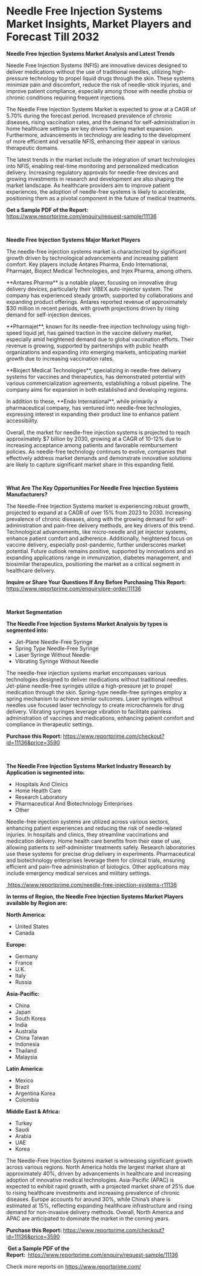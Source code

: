 <p><h1>Needle Free Injection Systems Market Insights, Market Players and Forecast Till 2032</h1></p><p><strong>Needle Free Injection Systems Market Analysis and Latest Trends</strong></p>
<p><p>Needle Free Injection Systems (NFIS) are innovative devices designed to deliver medications without the use of traditional needles, utilizing high-pressure technology to propel liquid drugs through the skin. These systems minimize pain and discomfort, reduce the risk of needle-stick injuries, and improve patient compliance, especially among those with needle phobia or chronic conditions requiring frequent injections.</p><p>The Needle Free Injection Systems Market is expected to grow at a CAGR of 5.70% during the forecast period. Increased prevalence of chronic diseases, rising vaccination rates, and the demand for self-administration in home healthcare settings are key drivers fueling market expansion. Furthermore, advancements in technology are leading to the development of more efficient and versatile NFIS, enhancing their appeal in various therapeutic domains. </p><p>The latest trends in the market include the integration of smart technologies into NFIS, enabling real-time monitoring and personalized medication delivery. Increasing regulatory approvals for needle-free devices and growing investments in research and development are also shaping the market landscape. As healthcare providers aim to improve patient experiences, the adoption of needle-free systems is likely to accelerate, positioning them as a pivotal component in the future of medical treatments.</p></p>
<p><strong>Get a Sample PDF of the Report:&nbsp;</strong> <a href="https://www.reportprime.com/enquiry/request-sample/11136?utm_campaign=3355&utm_medium=2&utm_source=Github&utm_content=ia&utm_term=20032025&utm_id=needle-free-injection-systems">https://www.reportprime.com/enquiry/request-sample/11136</a></p>
<p>&nbsp;</p>
<p><strong>Needle Free Injection Systems Major Market Players</strong></p>
<p><p>The needle-free injection systems market is characterized by significant growth driven by technological advancements and increasing patient comfort. Key players include Antares Pharma, Endo International, Pharmajet, Bioject Medical Technologies, and Injex Pharma, among others.</p><p>**Antares Pharma** is a notable player, focusing on innovative drug delivery devices, particularly their VIBEX auto-injector system. The company has experienced steady growth, supported by collaborations and expanding product offerings. Antares reported revenue of approximately $30 million in recent periods, with growth projections driven by rising demand for self-injection devices.</p><p>**Pharmajet**, known for its needle-free injection technology using high-speed liquid jet, has gained traction in the vaccine delivery market, especially amid heightened demand due to global vaccination efforts. Their revenue is growing, supported by partnerships with public health organizations and expanding into emerging markets, anticipating market growth due to increasing vaccination rates.</p><p>**Bioject Medical Technologies**, specializing in needle-free delivery systems for vaccines and therapeutics, has demonstrated potential with various commercialization agreements, establishing a robust pipeline. The company aims for expansion in both established and developing regions.</p><p>In addition to these, **Endo International**, while primarily a pharmaceutical company, has ventured into needle-free technologies, expressing interest in expanding their product line to enhance patient accessibility. </p><p>Overall, the market for needle-free injection systems is projected to reach approximately $7 billion by 2030, growing at a CAGR of 10-12% due to increasing acceptance among patients and favorable reimbursement policies. As needle-free technology continues to evolve, companies that effectively address market demands and demonstrate innovative solutions are likely to capture significant market share in this expanding field.</p></p>
<p>&nbsp;</p>
<p><strong>What Are The Key Opportunities For Needle Free Injection Systems Manufacturers?</strong></p>
<p><p>The Needle-Free Injection Systems market is experiencing robust growth, projected to expand at a CAGR of over 15% from 2023 to 2030. Increasing prevalence of chronic diseases, along with the growing demand for self-administration and pain-free delivery methods, are key drivers of this trend. Technological advancements, like micro-needle and jet injector systems, enhance patient comfort and adherence. Additionally, heightened focus on vaccine delivery, especially post-pandemic, further underscores market potential. Future outlook remains positive, supported by innovations and an expanding applications range in immunization, diabetes management, and biosimilar therapeutics, positioning the market as a critical segment in healthcare delivery.</p></p>
<p><strong>Inquire or Share Your Questions If Any Before Purchasing This Report:</strong> <a href="https://www.reportprime.com/enquiry/pre-order/11136?utm_campaign=3355&utm_medium=2&utm_source=Github&utm_content=ia&utm_term=20032025&utm_id=needle-free-injection-systems">https://www.reportprime.com/enquiry/pre-order/11136</a></p>
<p>&nbsp;</p>
<p><strong>Market Segmentation</strong></p>
<p><strong>The Needle Free Injection Systems Market Analysis by types is segmented into:</strong></p>
<p><ul><li>Jet-Plane Needle-Free Syringe</li><li>Spring Type Needle-Free Syringe</li><li>Laser Syringe Without Needle</li><li>Vibrating Syringe Without Needle</li></ul></p>
<p><p>The needle-free injection systems market encompasses various technologies designed to deliver medications without traditional needles. Jet-plane needle-free syringes utilize a high-pressure jet to propel medication through the skin. Spring-type needle-free syringes employ a spring mechanism to achieve similar outcomes. Laser syringes without needles use focused laser technology to create microchannels for drug delivery. Vibrating syringes leverage vibration to facilitate painless administration of vaccines and medications, enhancing patient comfort and compliance in therapeutic settings.</p></p>
<p><strong>Purchase this Report:&nbsp;</strong><a href="https://www.reportprime.com/checkout?id=11136&price=3590&utm_campaign=3355&utm_medium=2&utm_source=Github&utm_content=ia&utm_term=20032025&utm_id=needle-free-injection-systems">https://www.reportprime.com/checkout?id=11136&price=3590</a></p>
<p>&nbsp;</p>
<p><strong>The Needle Free Injection Systems Market Industry Research by Application is segmented into:</strong></p>
<p><ul><li>Hospitals And Clinics</li><li>Home Health Care</li><li>Research Laboratory</li><li>Pharmaceutical And Biotechnology Enterprises</li><li>Other</li></ul></p>
<p><p>Needle-free injection systems are utilized across various sectors, enhancing patient experiences and reducing the risk of needle-related injuries. In hospitals and clinics, they streamline vaccinations and medication delivery. Home health care benefits from their ease of use, allowing patients to self-administer treatments safely. Research laboratories use these systems for precise drug delivery in experiments. Pharmaceutical and biotechnology enterprises leverage them for clinical trials, ensuring efficient and pain-free administration of biologics. Other applications may include emergency medical services and military settings.</p></p>
<p><a href="https://www.reportprime.com/needle-free-injection-systems-r11136?utm_campaign=3355&utm_medium=2&utm_source=Github&utm_content=ia&utm_term=20032025&utm_id=needle-free-injection-systems">&nbsp;https://www.reportprime.com/needle-free-injection-systems-r11136</a></p>
<p><strong>In terms of Region, the Needle Free Injection Systems Market Players available by Region are:</strong></p>
<p>
    <p> <strong> North America: </strong>
        <ul>
            <li>United States</li>
            <li>Canada</li>
        </ul>
        </p> 
    <p> <strong> Europe: </strong>
        <ul>
            <li>Germany</li>
            <li>France</li>
            <li>U.K.</li>
            <li>Italy</li>
            <li>Russia</li>
        </ul>
        </p> 
    <p> <strong> Asia-Pacific: </strong>
        <ul>
            <li>China</li>
            <li>Japan</li>
            <li>South Korea</li>
            <li>India</li>
            <li>Australia</li>
            <li>China Taiwan</li>
            <li>Indonesia</li>
            <li>Thailand</li>
            <li>Malaysia</li>
        </ul>
        </p> 
    <p> <strong> Latin America: </strong>
        <ul>
            <li>Mexico</li>
            <li>Brazil</li>
            <li>Argentina Korea</li>
            <li>Colombia</li>
        </ul>
        </p> 
    <p> <strong> Middle East & Africa: </strong>
        <ul>
            <li>Turkey</li>
            <li>Saudi</li>
            <li>Arabia</li>
            <li>UAE</li>
            <li>Korea</li>
        </ul>
    </p>
    </p>
<p><p>The Needle-Free Injection Systems market is witnessing significant growth across various regions. North America holds the largest market share at approximately 40%, driven by advancements in healthcare and increasing adoption of innovative medical technologies. Asia-Pacific (APAC) is expected to exhibit rapid growth, with a projected market share of 25% due to rising healthcare investments and increasing prevalence of chronic diseases. Europe accounts for around 30%, while China’s share is estimated at 15%, reflecting expanding healthcare infrastructure and rising demand for non-invasive delivery methods. Overall, North America and APAC are anticipated to dominate the market in the coming years.</p></p>
<p><strong>Purchase this Report: </strong><a href="https://www.reportprime.com/checkout?id=11136&price=3590&utm_campaign=3355&utm_medium=2&utm_source=Github&utm_content=ia&utm_term=20032025&utm_id=needle-free-injection-systems">https://www.reportprime.com/checkout?id=11136&price=3590</a></p>
<p>&nbsp;<strong>Get a Sample PDF of the Report:&nbsp;&nbsp;</strong><a href="https://www.reportprime.com/enquiry/request-sample/11136?utm_campaign=3355&utm_medium=2&utm_source=Github&utm_content=ia&utm_term=20032025&utm_id=needle-free-injection-systems">https://www.reportprime.com/enquiry/request-sample/11136</a></p>
<p><strong></strong></p>
<p>Check more reports on <a href="https://www.reportprime.com/?utm_campaign=3355&utm_medium=2&utm_source=Github&utm_content=ia&utm_term=20032025&utm_id=needle-free-injection-systems">https://www.reportprime.com/</a></p>